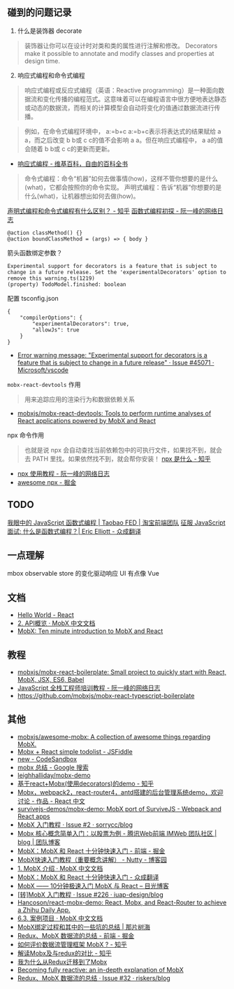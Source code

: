 ## 碰到的问题记录
1. 什么是装饰器 decorate

> 装饰器让你可以在设计时对类和类的属性进行注解和修改。
> Decorators make it possible to annotate and modify classes and properties at design time.

2. 响应式编程和命令式编程

> 响应式编程或反应式编程（英语：Reactive programming）是一种面向数据流和变化传播的编程范式。这意味着可以在编程语言中很方便地表达静态或动态的数据流，而相关的计算模型会自动将变化的值通过数据流进行传播。

> 例如，在命令式编程环境中， a:=b+c a:=b+c表示将表达式的结果赋给 a a，而之后改变 b b或 c c的值不会影响 a a。但在响应式编程中， a a的值会随着 b b或 c c的更新而更新。
- [响应式编程 - 维基百科，自由的百科全书](https://zh.wikipedia.org/wiki/%E5%93%8D%E5%BA%94%E5%BC%8F%E7%BC%96%E7%A8%8B)

> 命令式编程：命令“机器”如何去做事情(how)，这样不管你想要的是什么(what)，它都会按照你的命令实现。
> 声明式编程：告诉“机器”你想要的是什么(what)，让机器想出如何去做(how)。

[声明式编程和命令式编程有什么区别？ - 知乎](https://www.zhihu.com/question/22285830)
[函数式编程初探 - 阮一峰的网络日志](http://www.ruanyifeng.com/blog/2012/04/functional_programming.html)


```
@action classMethod() {}
@action boundClassMethod = (args) => { body }
```
箭头函数绑定参数？


```
Experimental support for decorators is a feature that is subject to change in a future release. Set the 'experimentalDecorators' option to remove this warning.ts(1219)
(property) TodoModel.finished: boolean
```
配置 tsconfig.json

```
{
    "compilerOptions": {
        "experimentalDecorators": true,
        "allowJs": true
    }
}
```

- [Error warning message: "Experimental support for decorators is a feature that is subject to change in a future release" · Issue #45071 · Microsoft/vscode](https://git.io/fjf6a)


`mobx-react-devtools` 作用

> 用来追踪应用的渲染行为和数据依赖关系
- [mobxjs/mobx-react-devtools: Tools to perform runtime analyses of React applications powered by MobX and React](https://github.com/mobxjs/mobx-react-devtools)



npx 命令作用
> 也就是说 npx 会自动查找当前依赖包中的可执行文件，如果找不到，就会去 PATH 里找。如果依然找不到，就会帮你安装！ [npx 是什么 - 知乎](https://zhuanlan.zhihu.com/p/27840803)

- [npx 使用教程 - 阮一峰的网络日志](http://www.ruanyifeng.com/blog/2019/02/npx.html)
- [awesome npx - 掘金](https://juejin.im/post/5a9f5c43f265da238155293e)

## TODO
[我眼中的 JavaScript 函数式编程 | Taobao FED | 淘宝前端团队](http://taobaofed.org/blog/2017/03/16/javascript-functional-programing/)
[征服 JavaScript 面试: 什么是函数式编程？| Eric Elliott - 众成翻译](https://www.zcfy.cc/article/master-the-javascript-interview-what-is-functional-programming-2221.html)

## 一点理解

mbox observable 
store 的变化驱动响应 UI 
有点像 Vue

## 文档
- [Hello World - React](https://react.docschina.org/docs/hello-world.html)
- [2. API概览 · MobX 中文文档](https://cn.mobx.js.org/refguide/api.html)
- [MobX: Ten minute introduction to MobX and React](https://mobx.js.org/getting-started.html)

## 教程
- [mobxjs/mobx-react-boilerplate: Small project to quickly start with React, MobX, JSX, ES6, Babel](https://github.com/mobxjs/mobx-react-boilerplate)
- [JavaScript 全栈工程师培训教程 - 阮一峰的网络日志](http://www.ruanyifeng.com/blog/2016/11/javascript.html)
- https://github.com/mobxjs/mobx-react-typescript-boilerplate

## 其他
- [mobxjs/awesome-mobx: A collection of awesome things regarding MobX.](https://github.com/mobxjs/awesome-mobx/)
- [Mobx + React simple todolist - JSFiddle](https://jsfiddle.net/mweststrate/wv3yopo0/)
- [new - CodeSandbox](https://codesandbox.io/s/new)
- [mobx 总结 - Google 搜索](https://www.google.com/search?q=mobx+%E6%80%BB%E7%BB%93&newwindow=1&safe=strict&ei=vNmRXLL2GYm6wAPSvI8I&start=30&sa=N&ved=0ahUKEwiyxI2FiJDhAhUJHXAKHVLeAwE4FBDw0wMIggE&biw=1920&bih=1121)
- [leighhalliday/mobx-demo](https://github.com/leighhalliday/mobx-demo)
- [基于react+Mobx(使用decorators)的demo - 知乎](https://zhuanlan.zhihu.com/p/25667976)
- [Mobx，webpack2，react-router4，antd搭建的后台管理系统demo，欢迎讨论 - 作品 - React 中文](http://react-china.org/t/mobx-webpack2-react-router4-antd-demo/11794)
- [survivejs-demos/mobx-demo: MobX port of SurviveJS - Webpack and React apps](https://github.com/survivejs-demos/mobx-demo)
- [MobX 入门教程 · Issue #2 · sorrycc/blog](https://github.com/sorrycc/blog/issues/2)
- [Mobx 核心概念简单入门：以股票为例 - 腾讯Web前端 IMWeb 团队社区 | blog | 团队博客](https://imweb.io/topic/5a453691a192c3b460fce36e)
- [MobX：MobX 和 React 十分钟快速入门 - 前端 - 掘金](https://juejin.im/entry/59df484651882578ba15640d)
- [MobX快速入门教程（重要概念讲解） - Nutty - 博客园](https://www.cnblogs.com/ygj0930/p/7372119.html)
- [1. MobX 介绍 · MobX 中文文档](https://cn.mobx.js.org/)
- [MobX：MobX 和 React 十分钟快速入门 - 众成翻译](https://www.zcfy.cc/article/mobx-ten-minute-introduction-to-mobx-and-react-4306.html?t=new)
- [MobX —— 10分钟极速入门 MobX 与 React – 目光博客](https://eyehere.net/2016/mobx-getting-started/)
- [[转]MobX 入门教程 · Issue #226 · iuap-design/blog](https://github.com/iuap-design/blog/issues/226)
- [Hancoson/react-mobx-demo: React, Mobx, and React-Router to achieve a Zhihu Daily App.](https://github.com/Hancoson/react-mobx-demo)
- [6.3. 案例项目 · MobX 中文文档](https://cn.mobx.js.org/faq/examples.html)
- [MobX绑定过程和其中的一些坑的总结 | 那片树海](http://yangzq007.com/2017/10/19/MobX%E7%BB%91%E5%AE%9A%E8%BF%87%E7%A8%8B%E5%92%8C%E5%85%B6%E4%B8%AD%E7%9A%84%E4%B8%80%E4%BA%9B%E5%9D%91%E7%9A%84%E6%80%BB%E7%BB%93/)
- [Redux、MobX 数据流的总结 - 前端 - 掘金](https://juejin.im/entry/59fffd23f265da431876230b)
- [如何评价数据流管理框架 MobX ? - 知乎](https://www.zhihu.com/question/52219898)
- [解读Mobx及与redux的对比 - 知乎](https://zhuanlan.zhihu.com/p/36294638)
- [我为什么从Redux迁移到了Mobx](https://tech.youzan.com/mobx_vs_redux/)
- [Becoming fully reactive: an in-depth explanation of MobX](https://hackernoon.com/becoming-fully-reactive-an-in-depth-explanation-of-mobservable-55995262a254)
- [Redux、MobX 数据流的总结 · Issue #32 · riskers/blog](https://git.io/fjf6P)
